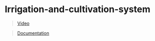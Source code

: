 # Irrigation-and-cultivation-system
>[Video](https://youtu.be/YcomNOTC0SY?si=H72Wdl8PLK4kDp9w)

>[Documentation](https://github.com/Eng-Omar-Hussein/Irrigation-and-cultivation-system/blob/new/Embedded%20Smart%20Plant%20Irrigation%20System.pdf)


